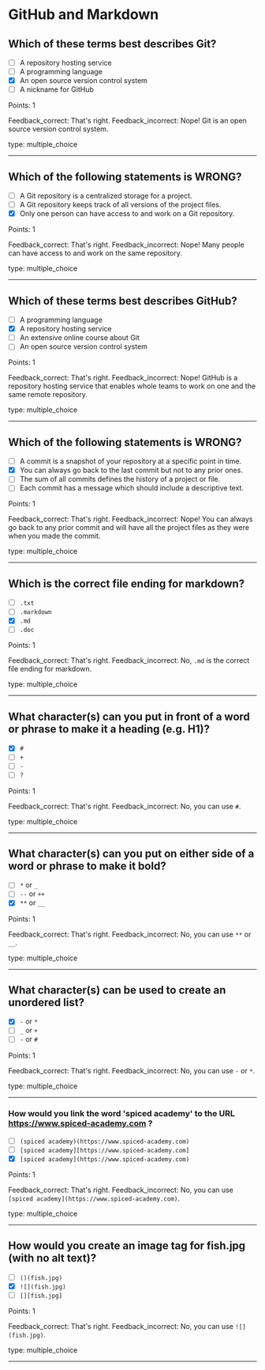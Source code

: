 # GitHub and Markdown

## Which of these terms best describes Git?

* [ ] A repository hosting service
* [ ] A programming language
* [x] An open source version control system
* [ ] A nickname for GitHub

Points: 1

Feedback_correct: That's right. 
Feedback_incorrect: Nope! Git is an open source version control system.

type: multiple_choice

---

## Which of the following statements is WRONG?

* [ ] A Git repository is a centralized storage for a project.
* [ ] A Git repository keeps track of all versions of the project files.
* [x] Only one person can have access to and work on a Git repository.

Points: 1

Feedback_correct: That's right. 
Feedback_incorrect: Nope! Many people can have access to and work on the same repository.

type: multiple_choice

---

## Which of these terms best describes GitHub?

* [ ] A programming language
* [x] A repository hosting service
* [ ] An extensive online course about Git
* [ ] An open source version control system

Points: 1

Feedback_correct: That's right. 
Feedback_incorrect: Nope! GitHub is a repository hosting service that enables whole teams to work on one and the same remote repository.

type: multiple_choice

---

## Which of the following statements is WRONG?

* [ ] A commit is a snapshot of your repository at a specific point in time.
* [x] You can always go back to the last commit but not to any prior ones.
* [ ] The sum of all commits defines the history of a project or file.
* [ ] Each commit has a message which should include a descriptive text.

Points: 1

Feedback_correct: That's right. 
Feedback_incorrect: Nope! You can always go back to any prior commit and will have all the project files as they were when you made the commit.

type: multiple_choice

---

## Which is the correct file ending for markdown?

* [ ] `.txt`
* [ ] `.markdown`
* [x] `.md`
* [ ] `.doc`

Points: 1

Feedback_correct: That's right.
Feedback_incorrect: No, `.md` is the correct file ending for markdown.

type: multiple_choice

---

## What character(s) can you put in front of a word or phrase to make it a heading (e.g. H1)?

* [x] `#`
* [ ] `+`
* [ ] `-`
* [ ] `?`

Points: 1

Feedback_correct: That's right.
Feedback_incorrect: No, you can use `#`.

type: multiple_choice

---

## What character(s) can you put on either side of a word or phrase to make it bold?

* [ ] `*` or `_`
* [ ] `--` or `++`
* [x] `**` or `__`

Points: 1

Feedback_correct: That's right.
Feedback_incorrect: No, you can use `**` or `__`.

type: multiple_choice

---

## What character(s) can be used to create an unordered list?

* [x] `-` or `*` 
* [ ] `_` or `+`
* [ ] `-` or `#`

Points: 1

Feedback_correct: That's right.
Feedback_incorrect: No, you can use `-` or `*`.

type: multiple_choice

---

### How would you link the word 'spiced academy' to the URL https://www.spiced-academy.com ?

* [ ] `(spiced academy)(https://www.spiced-academy.com)`
* [ ] `[spiced academy][https://www.spiced-academy.com]`
* [x] `[spiced academy](https://www.spiced-academy.com)`

Points: 1

Feedback_correct: That's right.
Feedback_incorrect: No, you can use `[spiced academy](https://www.spiced-academy.com)`.

type: multiple_choice

---

## How would you create an image tag for fish.jpg (with no alt text)?

* [ ] `()(fish.jpg)`
* [x] `![](fish.jpg)`
* [ ] `[][fish.jpg]`

Points: 1

Feedback_correct: That's right.
Feedback_incorrect: No, you can use `![](fish.jpg)`.

type: multiple_choice

---

